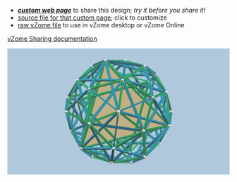 
 - [***custom web page***][post] to share this design; *try it before you share it!*
 - [source file for that custom page][source]; click to customize
 - [raw vZome file][raw] to use in vZome desktop or vZome Online

[vZome Sharing documentation](https://vzome.github.io/vzome/sharing.html#how-it-works)

![Image](<Keplers-Kosmos-Tetrahedron.png>)


[post]: <https://ThynStyx.github.io/vzome-sharing/2022/01/25/Keplers-Kosmos-Tetrahedron-21-59-33.html>
[source]: <https://github.com/ThynStyx/vzome-sharing/edit/main/_posts/2022-01-25-Keplers-Kosmos-Tetrahedron-21-59-33.md>
[raw]: <https://raw.githubusercontent.com/ThynStyx/vzome-sharing/main/2022/01/25/21-59-33-Keplers-Kosmos-Tetrahedron/Keplers-Kosmos-Tetrahedron.vZome>